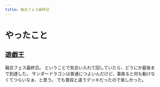 ```yaml
---
title: 融合フェス最終日
---
```


# やったこと

## 遊戯王

融合フェス最終日。
ということで気合い入れて回していたら、どうにか最後まで到達した。
サンダードラゴンは普通につよいんだけど、事故ると何も動けなくてつらいなぁ、と思う。
でも普段と違うデッキだったので楽しかった。
